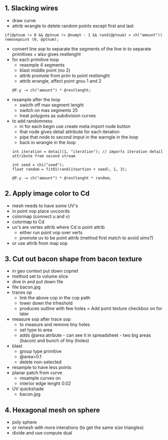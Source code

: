 ## 1. Slacking wires
- draw curve
- attrib wrangle to delete random points except first and last
```
if(@ptnum != 0 && @ptnum != @numpt - 1 && rand(@ptnum) > ch("amount")) removepoint (0, @ptnum);
```
- convert line sop to separate the segments of the line in to separate primitives + also gives restlenght
- for each primitive loop
  - reasmple 4 segments
  - blast middle point (no 2)
  - attrib promote from prim to point restlenght
  - attrib wrangle, affect point grou 1 and 2
  ```
  @P.y -= ch("amount") * @restlenght;
  ```
- resample after the loop
  - swicth off max segment lenght 
  - switch on mas segments 25
  - treat polygons as subdivision curves
- to add randomness
  - in for each begin use create meta import node button
  - that node gives detail attribute for each iteration
  - pipe that node to second imput in the warngle in the loop
  - back in wrangle in the loop
  ```
  int iteration = detail(1, "iteration"); // imports iteration detail attribute from second stream
  
  int seed = chi("seed");
  float random = fit01(rand(iteartion + seed), 1, 3);
  
  @P.y -= ch("amount") * @restlenght * random;
  ```
## 2. Apply image color to Cd
 - mesh needs to have some UV's
 - in point vop place uvcoords
 - colormap (connect u and v)
 - colormap to Cd
 - uv's are vertex attrib where Cd is point attrib
   - either run point vop over verts
   - promote uv to be point attrib (method first match to avoid sims?)
 - or use attrib from map sop
## 3. Cut out bacon shape from bacon texture
- in geo context put down copnet
 - method set to volume slice
 - dive in and put down file
 - file bacon.jpg
- traces op
  - link the above cop in the cop path
  - lower down the trheshold
  - produces outline with few holes
  = Add point texture checkbox on for later
- measure sop after trace sop 
  - to measure and remove tiny holes
  - set type to area
  - adds @area atribute - can see it in spreadsheet - two big areas (bacon) and bunch of tiny (holes)
- blast
  - group type primitive
  - @area>0.1
  - delete non-selected
- resample to have less points
- planar patch from curve
  - resample curves on
  - interior edge lenght 0.02
- UV quickshade
  - bacon.jpg
## 4. Hexagonal mesh on sphere
- poly sphere
- or remesh with more interations (to get the same size triangles)
- divide and use compute dual

  
  
  
